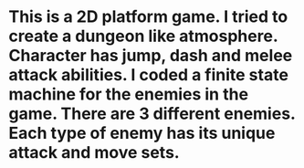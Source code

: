 # This is a 2D platform game. I tried to create a dungeon like atmosphere. Character has jump, dash and melee attack abilities. I coded a finite state machine for the enemies in the game. There are 3 different enemies. Each type of enemy has its unique attack and move sets.
